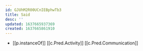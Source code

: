 ```yaml
---
id: GJUhM2R00UCnIEBphwTb3
title: Said
desc: ''
updated: 1637665937369
created: 1637665861910
---
```




- [[p.instanceOf]] [[c.Pred.Activity]] [[c.Pred.Communication]]

